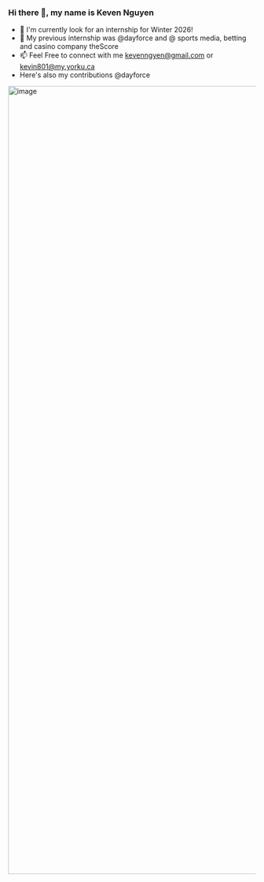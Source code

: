 ### Hi there 👋, my name is Keven Nguyen

- 🔭 I'm currently look for an internship for Winter 2026!
- 🌱 My previous internship was @dayforce and  @ sports media, betting and casino company theScore
- 📫 Feel Free to connect with me kevenngyen@gmail.com or kevin801@my.yorku.ca
- Here's also my contributions @dayforce
<img width="2560" height="1600" alt="image" src="https://github.com/user-attachments/assets/824c4341-c67d-44e9-9cc9-c588af29c3ea" />

